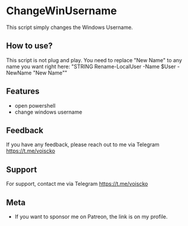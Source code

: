 
# ChangeWinUsername

This script simply changes the Windows Username.




## How to use?

This script is not plug and play. You need to replace "New Name" to any name you want right here: "STRING Rename-LocalUser -Name $User -NewName "New Name""




## Features

- open powershell
- change windows username




## Feedback

If you have any feedback, please reach out to me via Telegram https://t.me/voiscko






## Support

For support, contact me via  Telegram https://t.me/voiscko


## Meta


- If you want to sponsor me on Patreon, the link is on my profile.



